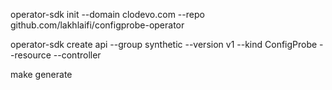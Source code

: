  operator-sdk init --domain clodevo.com --repo github.com/lakhlaifi/configprobe-operator


 operator-sdk create api --group synthetic --version v1 --kind ConfigProbe --resource --controller


 make generate
